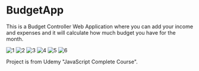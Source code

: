 # BudgetApp
This is a Budget Controller Web Application where you can add your income and expenses and it will calculate how much budget you have for the month.

![1](https://user-images.githubusercontent.com/55539479/82455062-32333500-9abb-11ea-806a-55d2f142a0ca.png)
![2](https://user-images.githubusercontent.com/55539479/82455076-365f5280-9abb-11ea-8c3e-a075ec456842.png)
![3](https://user-images.githubusercontent.com/55539479/82455083-38c1ac80-9abb-11ea-84b8-d3039f82e2e5.png)
![4](https://user-images.githubusercontent.com/55539479/82455088-3bbc9d00-9abb-11ea-946d-50fc62b2ca3a.png)
![5](https://user-images.githubusercontent.com/55539479/82455095-3e1ef700-9abb-11ea-8493-3ece7566ec15.png)
![6](https://user-images.githubusercontent.com/55539479/82455102-40815100-9abb-11ea-980f-7a5a155f18cc.png)

Project is from Udemy "JavaScript Complete Course".
